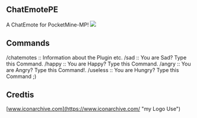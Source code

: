 ## ChatEmotePE
A ChatEmote for PocketMine-MP!
[![](https://poggit.pmmp.io/shield.state/ChatEmotePE)](https://poggit.pmmp.io/p/ChatEmotePE)

## Commands
/chatemotes :: Information about the Plugin etc.
/sad :: You are Sad? Type this Command.
/happy :: You are Happy? Type this Command.
/angry :: You are Angry? Type this Command!.
/useless :: You are Hungry? Type this Command ;)


## Credtis
[www.iconarchive.com](https://www.iconarchive.com/ "my Logo Use")
